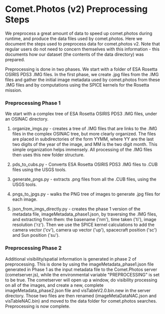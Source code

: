 # Comet.Photos (v2) Preprocessing Steps

We preprocess a great amount of data to speed up comet.photos during runtime, and produce the data files used by comet.photos. Here we document the steps used to preprocess data for comet.photos v2. Note that regular users do not need to concern themselves with this information - this documents how our dataset (the contents of the data directory) was prepared.

Preprocessing is done in two phases. We start with a folder of ESA Rosetta OSIRIS PDS3 .IMG files. In the first phase, we create .jpg files from the .IMG files and gather the initial image metadata used by comet.photos from these .IMG files and by computations using the SPICE kernels for the Rosetta mission.

### Preprocessing Phase 1

We start with a complex tree of ESA Rosetta OSIRIS PDS3 .IMG
files, under an OSINAC directory.

1. organize_imgs.py - creates a tree of .IMG files that are links to the .IMG files in the complex OSINAC tree, but more clearly organized. The files are placed in subdirectories of the form YYMM, where YY are the last two digits of the year of the image, and MM is the two digit month. This simple organization helps immensely. All processing of the .IMG files then uses this new folder structure.

2. pds_to_cubs.py - Converts ESA Rosetta OSIRIS PDS3 .IMG files to .CUB files using the USGS tools.

3. generate_pngs.py - extracts .png files from all the .CUB files, using the USGS tools.

4. pngs_to_jpgs.py - walks the PNG tree of images to generate .jpg files for each image.

5. json_from_imgs_directly.py - creates the phase 1 version of the
metadata file, imageMetadata_phase1.json, by traversing the .IMG files, and extracting from them: the basename ('nm'), time taken ('ti'), image resolution ('rz'). Then we use the SPICE kernel calculations to add the camera vector ('cv'), camera up vector ('up'), spacecraft position ('sc') and Sun position ('su').

### Preprocessing Phase 2

Additional visibility/spatial information is generated in phase 2 of preprocessing. This is done by using the imageMetadata_phase1.json file generated in Phase 1 as the input metadata file to the Comet.Photos server (cometserver.js), while the environmental variable "PREPROCESSING" is set to be true. The cometserver will open up a window, do visibility processing on all of the images, and create a new, complete imageMetadata_phase2.json file and visTableV2.0.bin.new in the server directory. Those two files are then renamed (imageMetaDataNAC.json and visTableNAC.bin) and moved to the data folder for comet.photos searches. Preprocessing is now complete.





